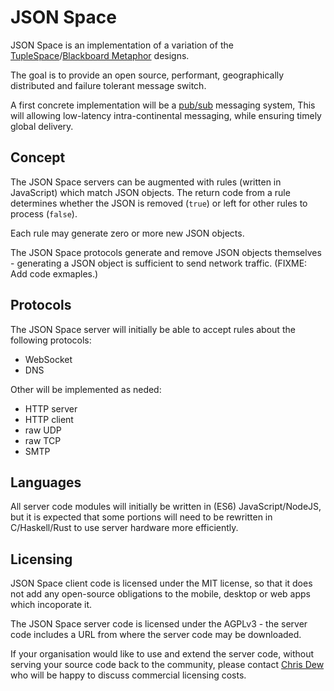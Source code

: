 JSON Space
==========

JSON Space is an implementation of a variation of the [TupleSpace](http://c2.com/cgi/wiki?TupleSpace)/[Blackboard Metaphor](https://en.wikipedia.org/wiki/Blackboard_system#Metaphor) designs.

The goal is to provide an open source, performant, geographically distributed and failure tolerant message switch.

A first concrete implementation will be a [pub/sub](https://en.wikipedia.org/wiki/Publish%E2%80%93subscribe_pattern) messaging system,  This will allowing low-latency intra-continental messaging, while ensuring timely global delivery. 


Concept
-------

The JSON Space servers can be augmented with rules (written in JavaScript) which match JSON objects.  The return code from a rule determines whether the JSON is removed (`true`) or left for other rules to process (`false`). 

Each rule may generate zero or more new JSON objects.

The JSON Space protocols generate and remove JSON objects themselves - generating a JSON object is sufficient to send network traffic.  (FIXME: Add code exmaples.)


Protocols
---------

The JSON Space server will initially be able to accept rules about the following protocols:

* WebSocket
* DNS

Other will be implemented as neded:

* HTTP server
* HTTP client
* raw UDP
* raw TCP
* SMTP


Languages
---------

All server code modules will initially be written in (ES6) JavaScript/NodeJS, but it is expected that some portions will need to be rewritten in C/Haskell/Rust to use server hardware more efficiently.


Licensing
---------

JSON Space client code is licensed under the MIT license, so that it does not add any open-source obligations to the mobile, desktop or web apps which incoporate it.

The JSON Space server code is licensed under the AGPLv3 - the server code includes a URL from where the server code may be downloaded.

If your organisation would like to use and extend the server code, without serving your source code back to the community, please contact [Chris Dew](chris.dew@barricane.com) who will be happy to discuss commercial licensing costs. 
 
